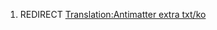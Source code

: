 1.  REDIRECT [Translation:Antimatter extra
    txt/ko](Translation:Antimatter_extra_txt/ko "wikilink")